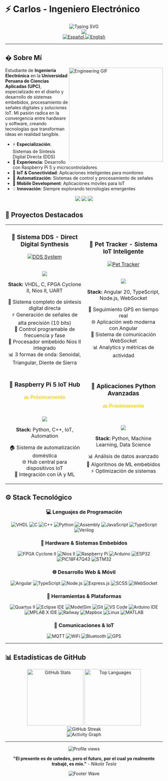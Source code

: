 # ⚡ Carlos - Ingeniero Electrónico

<div align="center">
  <img src="https://readme-typing-svg.herokuapp.com?font=Fira+Code&pause=1000&color=FFD700&center=true&vCenter=true&width=600&lines=Ingeniero+Electr%C3%B3nico+UPC;Especialista+en+Sistemas+Embebidos;Desarrollo+de+Hardware+y+Software;Innovaci%C3%B3n+Tecnol%C3%B3gica" alt="Typing SVG" />
</div>

<div align="center">
  <img src="https://capsule-render.vercel.app/api?type=waving&color=gradient&customColorList=2,3,5&height=200&section=header&text=Electronic%20Engineer&fontSize=60&fontColor=FFD700&animation=fadeIn&fontAlignY=35&desc=Hardware%20•%20Software%20•%20Innovation&descSize=20&descAlignY=55" />
</div>

<div align="center">
  <a href="README.md">
    <img src="https://img.shields.io/badge/🇪🇸_Español-FFD700?style=for-the-badge&logoColor=black&labelColor=1a1a1a" alt="Español" />
  </a>
  <a href="README_EN.md">
    <img src="https://img.shields.io/badge/🇺🇸_English-1a1a1a?style=for-the-badge&logoColor=FFD700&labelColor=0d1117" alt="English" />
  </a>
</div>

---

## � Sobre Mí

<img align="right" alt="Engineering GIF" src="https://media.giphy.com/media/L8K62iTDkzGX6/giphy.gif" width="300" />

Estudiante de **Ingeniería Electrónica** en la **Universidad Peruana de Ciencias Aplicadas (UPC)**, especializado en el diseño y desarrollo de sistemas embebidos, procesamiento de señales digitales y soluciones IoT. Mi pasión radica en la convergencia entre hardware y software, creando tecnologías que transforman ideas en realidad tangible.

- ⚡ **Especialización**: Sistemas de Síntesis Digital Directa (DDS)
- 🔧 **Experiencia**: Desarrollo con Raspberry Pi 5 y microcontroladores
- 📡 **IoT & Conectividad**: Aplicaciones inteligentes para monitoreo
- 🤖 **Automatización**: Sistemas de control y procesamiento de señales
- 📱 **Mobile Development**: Aplicaciones móviles para IoT
- 💡 **Innovación**: Siempre explorando tecnologías emergentes

<div align="center">
  <img src="https://img.shields.io/badge/Universidad-UPC-FFD700?style=for-the-badge&logo=university&logoColor=black" />
  <img src="https://img.shields.io/badge/Proyectos-2%2B%20Destacados-1a1a1a?style=for-the-badge&logo=gear&logoColor=FFD700" />
  <img src="https://img.shields.io/badge/Especialidad-DDS%20%26%20IoT-FFD700?style=for-the-badge&logo=microchip&logoColor=black" />
</div>

## 🚀 Proyectos Destacados

<div align="center">

<table>
<tr>
<td width="50%">
<h3 align="center">🔬 Sistema DDS - Direct Digital Synthesis</h3>
<div align="center">  
<a href="https://github.com/Cahura/DDS-Direct-Digital-Synthesis" target="_blank"><img src="https://github-readme-stats.vercel.app/api/pin/?username=Cahura&repo=DDS-Direct-Digital-Synthesis&theme=dark&border_color=FFD700&title_color=FFD700&icon_color=FFD700&text_color=FFFFFF&bg_color=0d1117&cache_seconds=1800" alt="DDS System"></a>
<br>
<br>
<p>
<a href="https://github.com/Cahura/DDS-Direct-Digital-Synthesis" target="_blank">
<img src="https://img.shields.io/badge/Ver%20Proyecto-FFD700?style=for-the-badge&logo=github&logoColor=black">
</a>
</p>
<p><strong>Stack:</strong> VHDL, C, FPGA Cyclone II, Nios II, UART</p>
<p>📡 Sistema completo de síntesis digital directa<br>
⚡ Generación de señales de alta precisión (10 bits)<br>
🎯 Control programable de frecuencia y fase<br>
🔧 Procesador embebido Nios II integrado<br>
📊 3 formas de onda: Senoidal, Triangular, Diente de Sierra</p>
</div>
</td>
<td width="50%">
<h3 align="center">🐾 Pet Tracker - Sistema IoT Inteligente</h3>
<div align="center">
<a href="https://github.com/Cahura/pet-tracker" target="_blank"><img src="https://github-readme-stats.vercel.app/api/pin/?username=Cahura&repo=pet-tracker&theme=dark&border_color=FFD700&title_color=FFD700&icon_color=FFD700&text_color=FFFFFF&bg_color=0d1117&cache_seconds=1800" alt="Pet Tracker"></a>
<br>
<br>
<p>
<a href="https://github.com/Cahura/pet-tracker" target="_blank">
<img src="https://img.shields.io/badge/Ver%20Proyecto-FFD700?style=for-the-badge&logo=github&logoColor=black">
</a>
</p>
<p><strong>Stack:</strong> Angular 20, TypeScript, Node.js, WebSocket</p>
<p>📍 Seguimiento GPS en tiempo real<br>
🌐 Aplicación web moderna con Angular<br>
🔔 Sistema de comunicación WebSocket<br>
📊 Analytics y métricas de actividad</p>
</div>
</td>
</tr>
<tr>
<td width="50%">
<h3 align="center">🤖 Raspberry Pi 5 IoT Hub</h3>
<div align="center">
<p style="color: #FFD700; font-weight: bold;">🔜 Próximamente</p>
<br>
<p>
<img src="https://img.shields.io/badge/En%20Desarrollo-1a1a1a?style=for-the-badge&logo=raspberry-pi&logoColor=FFD700">
</p>
<p><strong>Stack:</strong> Python, C++, IoT, Automation</p>
<p>🏠 Sistema de automatización doméstica<br>
🌐 Hub central para dispositivos IoT<br>
🤖 Integración con IA y ML</p>
</div>
</td>
<td width="50%">
<h3 align="center">🚀 Aplicaciones Python Avanzadas</h3>
<div align="center">
<p style="color: #FFD700; font-weight: bold;">🔜 Próximamente</p>
<br>
<p>
<img src="https://img.shields.io/badge/En%20Desarrollo-1a1a1a?style=for-the-badge&logo=python&logoColor=FFD700">
</p>
<p><strong>Stack:</strong> Python, Machine Learning, Data Science</p>
<p>📊 Análisis de datos avanzado<br>
🧠 Algoritmos de ML embebidos<br>
⚡ Optimización de sistemas</p>
</div>
</td>
</tr>
</table>

</div>

## ⚙️ Stack Tecnológico

<div align="center">

### 💻 Lenguajes de Programación
![VHDL](https://img.shields.io/badge/VHDL-1a1a1a?style=for-the-badge&logo=vhdl&logoColor=FFD700)
![C](https://img.shields.io/badge/C-00599C?style=for-the-badge&logo=c&logoColor=white)
![C++](https://img.shields.io/badge/C++-00599C?style=for-the-badge&logo=cplusplus&logoColor=white)
![Python](https://img.shields.io/badge/Python-FFD43B?style=for-the-badge&logo=python&logoColor=black)
![Assembly](https://img.shields.io/badge/Assembly-1a1a1a?style=for-the-badge&logo=assembly&logoColor=FFD700)
![JavaScript](https://img.shields.io/badge/JavaScript-F7DF1E?style=for-the-badge&logo=javascript&logoColor=black)
![TypeScript](https://img.shields.io/badge/TypeScript-3178C6?style=for-the-badge&logo=typescript&logoColor=white)
![Verilog](https://img.shields.io/badge/Verilog-1a1a1a?style=for-the-badge&logo=verilog&logoColor=FFD700)

### 🔌 Hardware & Sistemas Embebidos
![FPGA Cyclone II](https://img.shields.io/badge/FPGA%20Cyclone%20II-1a1a1a?style=for-the-badge&logo=intel&logoColor=FFD700)
![Nios II](https://img.shields.io/badge/Nios%20II-00599C?style=for-the-badge&logo=intel&logoColor=white)
![Raspberry Pi](https://img.shields.io/badge/Raspberry%20Pi%205-A22846?style=for-the-badge&logo=raspberry-pi&logoColor=white)
![Arduino](https://img.shields.io/badge/Arduino-00979D?style=for-the-badge&logo=arduino&logoColor=white)
![ESP32](https://img.shields.io/badge/ESP32-000000?style=for-the-badge&logo=espressif&logoColor=white)
![PIC18F47Q43](https://img.shields.io/badge/PIC18F47Q43-FF6600?style=for-the-badge&logo=microchip&logoColor=white)
![STM32](https://img.shields.io/badge/STM32-03234B?style=for-the-badge&logo=stmicroelectronics&logoColor=white)

### 🌐 Desarrollo Web & Móvil
![Angular](https://img.shields.io/badge/Angular_20-DD0031?style=for-the-badge&logo=angular&logoColor=white)
![TypeScript](https://img.shields.io/badge/TypeScript-3178C6?style=for-the-badge&logo=typescript&logoColor=white)
![Node.js](https://img.shields.io/badge/Node.js-339933?style=for-the-badge&logo=nodedotjs&logoColor=white)
![Express.js](https://img.shields.io/badge/Express.js-000000?style=for-the-badge&logo=express&logoColor=white)
![SCSS](https://img.shields.io/badge/SCSS-CC6699?style=for-the-badge&logo=sass&logoColor=white)
![WebSocket](https://img.shields.io/badge/WebSocket-1a1a1a?style=for-the-badge&logo=websocket&logoColor=FFD700)

### 🔧 Herramientas & Plataformas
![Quartus II](https://img.shields.io/badge/Quartus%20II-1a1a1a?style=for-the-badge&logo=intel&logoColor=FFD700)
![Eclipse IDE](https://img.shields.io/badge/Eclipse%20IDE-2C2255?style=for-the-badge&logo=eclipse&logoColor=white)
![ModelSim](https://img.shields.io/badge/ModelSim-1a1a1a?style=for-the-badge&logo=mentor&logoColor=FFD700)
![Git](https://img.shields.io/badge/Git-F05032?style=for-the-badge&logo=git&logoColor=white)
![VS Code](https://img.shields.io/badge/VS_Code-007ACC?style=for-the-badge&logo=visual-studio-code&logoColor=white)
![Arduino IDE](https://img.shields.io/badge/Arduino%20IDE-00979D?style=for-the-badge&logo=arduino&logoColor=white)
![MPLAB X IDE](https://img.shields.io/badge/MPLAB%20X%20IDE-FF6600?style=for-the-badge&logo=microchip&logoColor=white)
![Railway](https://img.shields.io/badge/Railway-0B0D0E?style=for-the-badge&logo=railway&logoColor=white)
![Mapbox](https://img.shields.io/badge/Mapbox-000000?style=for-the-badge&logo=mapbox&logoColor=white)
![Linux](https://img.shields.io/badge/Linux-FCC624?style=for-the-badge&logo=linux&logoColor=black)
![MATLAB](https://img.shields.io/badge/MATLAB-0076A8?style=for-the-badge&logo=mathworks&logoColor=white)

### 🔗 Comunicaciones & IoT
![MQTT](https://img.shields.io/badge/MQTT-660066?style=for-the-badge&logo=mqtt&logoColor=white)
![WiFi](https://img.shields.io/badge/WiFi-0078D4?style=for-the-badge&logo=wifi&logoColor=white)
![Bluetooth](https://img.shields.io/badge/Bluetooth-0082FC?style=for-the-badge&logo=bluetooth&logoColor=white)
![GPS](https://img.shields.io/badge/GPS-1a1a1a?style=for-the-badge&logo=satellite&logoColor=FFD700)

</div>

---

## 📊 Estadísticas de GitHub

<div align="center">
  <img height="180em" src="https://github-readme-stats.vercel.app/api?username=Cahura&show_icons=true&theme=dark&include_all_commits=true&count_private=true&border_color=FFD700&title_color=FFD700&icon_color=FFD700&text_color=FFFFFF&bg_color=0d1117" alt="GitHub Stats" />
  <img height="180em" src="https://github-readme-stats.vercel.app/api/top-langs/?username=Cahura&layout=compact&theme=dark&border_color=FFD700&title_color=FFD700&text_color=FFFFFF&bg_color=0d1117&langs_count=8" alt="Top Languages" />
</div>

<div align="center">
  <img src="https://github-readme-streak-stats.herokuapp.com/?user=Cahura&theme=dark&border=FFD700&stroke=FFD700&ring=FFD700&fire=FFD700&currStreakLabel=FFD700&sideLabels=FFFFFF&currStreakNum=FFFFFF&dates=FFFFFF&sideNums=FFFFFF&background=0d1117" alt="GitHub Streak" />
</div>

<div align="center">
  <img src="https://github-readme-activity-graph.vercel.app/graph?username=Cahura&theme=tokyo-night&bg_color=0d1117&color=FFD700&line=FFD700&point=FFFFFF&area_color=FFD700&area=true&hide_border=false&custom_title=Contribution%20Graph" alt="Activity Graph" />
</div>

---

<div align="center">
  <img src="https://komarev.com/ghpvc/?username=Cahura&label=Visitas+al+perfil&color=FFD700&style=for-the-badge" alt="Profile views" />
</div>

<div align="center">
  
**"El presente es de ustedes, pero el futuro, por el cual yo realmente trabajé, es mío."** - *Nikola Tesla*

</div>

<div align="center">
  <img src="https://capsule-render.vercel.app/api?type=waving&color=gradient&customColorList=2,3,5&height=150&section=footer&animation=fadeIn" alt="Footer Wave" />
</div>

